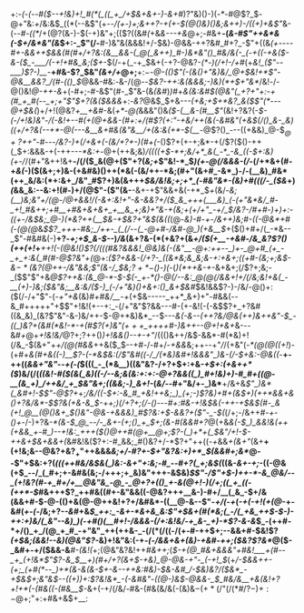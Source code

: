 +:-*(_-(_--#(*_$--+!&)+!_#(*(_((_+_/+$&+&+-)-&+#_)$?$"&)()-)(_-*-#_@$?_$-@+"&:_+_/&:&$_((*(--&$"(+-_-/(+-)+;&++?-+(+-$(@()&)()&;&++)-/((+)+&$"_&-(_--#-((*_/+$(@$?(&-)-$(-+)&"+;(($?((&#_(_+&*&---+*_&_@+;-#&+__-(_&-#$"++&*&(-$+/&*&"(&_$+:-_$"(/-__#-)&"&(&&&!+/-$&)-@&&-++?&#_#+?_-$"+((&_(+----#+*-&&++$&&(#(#+/+?&:(&__&&-(_@(_&++)_#-)&*&"()_#&/&(-_(-+((-+&($-*&-($_-___/(-+!+#&_&;($+_-$(/-+(_-+_$&+(-+?-@&?-_(*-)(/+!-/+#_(+*&!_($"--___)$?-)__-*__+#&-$?_$&"_(&*+/+*_@+;__+:_$-$-@-(()$"(-(&()+"&)&/_@+$&!+*$"-@&__&&?_/(#-(()_$_@&&-#&:_-_&-/(@--_$&?-++:&(&&&;-)&)(*+$+"&*_/&!_-_/_-_@()&!_@-++-&_+(-#+;_-_#-&$"(#-_$"&-(&_(&#_)_)_#+*&(&:&#_$(@&"(_+?+"+:-+(#_+_#(--_+;+"$"_$+?(&($&&&*+:-_&?_@&$_$+&_---(+&;+$+*&?_&($$"(*---@+$&(_)+/+!(@&?_+__+&_#-&(_+*-@(_&&&"()&_($-(__&-(#__$"_(&!+?&?(-_$-(-/+!&)&"-/(-&!+--#(+(@+&&-(#+:+/(#$?($+:$"-+&/++(&(-&#&"(+&$(/()_&-_&)((+/+?&(--+*-@(---&__&+#&(&"&__/+(&:&(+*-$(__-_@$?()_---((+&&)_@-$_$_@+?+$+"-#---/&?-)+*(/+&+(-(&/+?+*-)(#+(_-()$?+(+-+;&*-+(/$?($()-++(_$+:&&&-+(-++--_-*&:+_-@+(+$+$&;&)_/((((+$-*+;&/+*_&(_-*_-&_((-$+:&)(+-/_/(#+"&++!&+__-/(/($_&(@+($"+?(_&;+_$"&!-*_$_)(+-@(/&&&-(/_-(/+*&+(#-$+$_&(_-)($(&+;+)&-(+&#&)()++(*&(-(&/++-*&;(#+"(&+#_-&*_)-/-(__&)_#&*(++_&/&:(*+:&+_/&"_#$?+)&(&+++_$&/&!&;+;+*_(-#&"&*-(&)+#(((/-_($&_+)_(_&&_&:--&:+!(#-)+/(@$"-($"(&-__-&+-+$"&&+&(-+*_$_+_(&/-*&;(__)&;&"+/(@-/_@+&&!_/_(-&+:&!+"-&-&&?+/($_&_+++(___&)_(-(+"&*&/_#-_+!_#&++;+#__+#&+&+&+_+__&_+;&)+"&-+(&;+(+/+"_-+/_$_/&?-/_#+#-)+)+:-((+-/&$&;_@-)(*&?++(__$&-+$&?+"&$(_&((*(@-_&)-#-+-/&++)&;___#-((-_@&*+#(-(@(@_&_$$?_+++-#&;_/++-_(_(/--(_-@+#-/&#-@_)(+&__$_+($()+#+/(_-*&--_$"-#&#&(-)__+?_-+;+$_&-$--_)_/&_(&+?&-(*(+&?+(&_+/($(+__-+&#-/&_&?$?()(++(+!_+___++!(-(@&!()$?(/(((#&?&&&!_@&)&(-(&"__-@+:++--_)+-_@+#_(+_-_+_+:&(_#(#-@$?&"+(_@+:_($?+&&-(/+?-_((&*&;&_&;&-+:+&+;((+#-(&;+;&$-*&$-*($&?(@++-/&"&*&;$"(&-/_$&;$?+*-$()-)(_-(_)(*+$+$&-+_-&+&+;(/$?+;&;-_($$"$"+&_@$?++&:(&_@-*-$-$(-_+-*()-@(/--&:_@(@(/&&+!+/(/&;&!+&(_-__(+)-)&;($&"&;__&:&/($-)_(-/+"&)()+&+:()_&+$&#_$&!&&$?-)-/&/-@()+:($(/-/+"$"-(_-+"+&_(&)_#+#&/__-+_(+$&-----_++*_&+)+"-#&&(--&_#+++++"+$$"+!&!(+--+:_-(/+"&"$?&&---#-(+-&!(-(-&$$?+_+?&#((&_&)_(&?$"&"-&-)&/++-$-@+*&)&*_--$---*&(_-&-_-(++?&/_@_&(++)_&++&"-$_-((_)&?+(&#(*&!-*-+(#$?_(+)&"($+++$_++++#-)&++--@+!+&+*&---&#_+_@+_+!&!&/_@$?+;$?++()_)+!&&()--+-+"_/((()&++/&$-&&*-#(*&)+!(/&_-$(&+"+_+/(@(#&&_++&($_$--+#-/-#+/-*+&&*&;++--+"_/_/(+&"(_-*(@(@((+!_)-(+#+*&(_#+&((-)__$?-(-*&$&:(/$"&#((-/_/(*&)&#+!&&&"_)&-(/-$+_&:-@&((*-__+-++((_&&+"&"--+(-(_$(((_-_(*&__)((&"&?-/+?+$+:+&_-+$+:(+&++*($_)&/(/(*((&!-#($(&(_&)((-/--&;&(&:+:+:-@+?&&((_)_#+!&)+)-#_#+((@-__(&_+)_/++&/_+_$&"&_+;((&_&;-)_&+!-*(*_&_/-*-#+"&/+-_)&*__+/&+&_$"_)&*(_&#+!-$$"-@$?+_+;_/&/((-$+:-&_#_+&!++&;_)_(+;-)$?&)+#+(&$+)(++*&&+&()+?&/&*-$$?&(+&-&_$-_+*+;_)(/+?+;(/-(_)---#+:_#&-+!&$&(-++-+$&$(#-_&(+!_@__(@()&+_$()&"-@&_-+&&&)_#$?&:+$-&&?+($"-_-$(*(/+;-/&++#-*+-()+*-/-)+?&_-*(&-$_@_--/-_&+-(+;()_+_$+;(&-#(&&#+?_@(+&*&(-$_)_&&!&(++(+&&_+-#_)--+!&:_+++($()_@+_+#(@+__@+;$?-(_)+*+(_$&"_/+!-$-++&+$&+&&_+(*&#&!&($?+:-#_&&;_#()&?+/-*$?+"++((_-+_&&_+(&+"_(&+__+(+!&;&--@&?+&$?_+$"++&&&_&;+/-#$?+$-$+"&?&:+)+*_$(&&#+;&*_@--$"+$&:+?(_(((++#&/&$&(_)&:-&+"+:&;-#_--#+?(_+;&$(_((&-_&+-+;_-((-@&(+$_--/_(_#+;+-&#&(&;-/+++;+_&)&"+++-&$&)_$$"-/$"+$-)++-*-&_@&/--_(+!&?(#-+_#+/+__@&"&_-@_-_@+?+(()_+-&(@+!-)(/+;((_+_((-(++*-$_#&+++$?_++#&((#+-&"&&((-@&?+++__&-)-#+/__(_&_-$+/&(&&+#-$-@-(()+&(@-@++&!+?+/&#&*-((__@-&--$"-*+/(-+*(*-+(-+!(+(@-*+-&#(*+*-*(*-/&;+?-_-&_#+&_$_++:_-&+-*&+&_&:$"+$&+(#(*&;(_-/(_+&_++$-$-)-++:+)&/(_&"--&)_)(-+#()(__#+!-/&&&-(/+:&!&/-+_&-_+)-*$?-&-&_$_-(++#-*+/()_+_/(@_+_#_-+"&"_++(++&-_-(/(*(/((-/(+-#-++$+;--&&+#-$&!$?_(+$&;(&&!--&)(@&"$?-_&)+!&"&:(-+_-(-/&&+&+(&)-+&#-++;($&?$?&*_@($-_&#+-+/($&&-&___#-(&!(_+;(@&"&?&!++_#&++;_(_$-+(@_#&+&&&"+#&!___+(#--_+_(+!&*$"$?-&_$__+)(#+/+?(&+$-+&)_@-@&-+"-_(-+!_$_(+*_/-$&&++-(+;_(+#(*--_)+*(&-&(&-$_+-&--++&:_#&)-$&-&#_/-$&)&?_/($&*_-+$&$+;&"&$--((+)_)+:$?&!&*_-(-&#&"-((@-)&$-@&&_-_$_#&/&__+&(&!+?+!+*(-(#&((-(#&__$-*&+(-+/(/&/-#&-(#&(&/&(-(&)&$-(+*(/$"(/(*_#_/$?-)+:-@+;$"+:+#&+&$+__:
